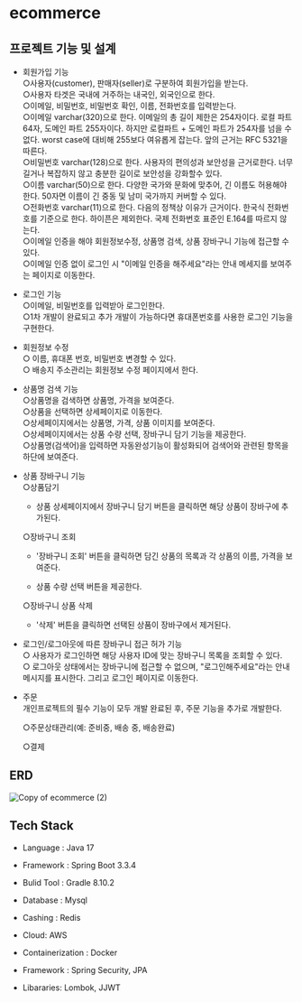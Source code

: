# ecommerce


## 프로젝트 기능 및 설계
 * 회원가입 기능<br>
   &#9675;사용자(customer), 판매자(seller)로 구분하여 회원가입을 받는다.<br>
   &#9675;사용자 타겟은 국내에 거주하는 내국인, 외국인으로 한다.<br>
   &#9675;이메일, 비밀번호, 비밀번호 확인, 이름, 전화번호를 입력받는다.<br>
   &#9675;이메일 varchar(320)으로 한다. 이메일의 총 길이 제한은 254자이다. 로컬 파트 64자, 도메인 파트 255자이다. 하지만 로컬파트 + 도메인 파트가 254자를 넘을 수 없다. worst case에 대비해 255보다 여유롭게 잡는다. 앞의 근거는 RFC 5321을 따른다.<br>
   &#9675;비밀번호 varchar(128)으로 한다. 사용자의 편의성과 보안성을 근거로한다. 너무 길거나 복잡하지 않고 충분한 길이로 보안성을 강화할수 있다.<br>
   &#9675;이름 varchar(50)으로 한다. 다양한 국가와 문화에 맞추어, 긴 이름도 허용해야한다. 50자면 이름이 긴 중동 및 남미 국가까지 커버할 수 있다.<br>
   &#9675;전화번호 varchar(11)으로 한다. 다음의 정책상 이유가 근거이다. 한국식 전화번호를 기준으로 한다. 하이픈은 제외한다. 국제 전화번호 표준인 E.164를 따르지 않는다. <br>
   &#9675;이메일 인증을 해야 회원정보수정, 상품명 검색, 상품 장바구니 기능에 접근할 수 있다.<br>
   &#9675;이메일 인증 없이 로그인 시 "이메일 인증을 해주세요"라는 안내 메세지를 보여주는 페이지로 이동한다.

   
 * 로그인 기능<br>
   &#9675;이메일, 비밀번호를 입력받아 로그인한다.<br>
   &#9675;1차 개발이 완료되고 추가 개발이 가능하다면 휴대폰번호를 사용한 로그인 기능을 구현한다.<br>

   
* 회원정보 수정<br>
   &#9675; 이름, 휴대폰 번호, 비밀번호 변경할 수 있다.<br>
   &#9675; 배송지 주소관리는 회원정보 수정 페이지에서 한다.<br>

   
* 상품명 검색 기능<br>
  &#9675;상품명을 검색하면 상품명, 가격을 보여준다.<br>
  &#9675;상품을 선택하면 상세페이지로 이동한다.<br>
  &#9675;상세페이지에서는 상품명, 가격, 상품 이미지를 보여준다.<br>
  &#9675;상세페이지에서는 상품 수량 선택, 장바구니 담기 기능을 제공한다.<br>
  &#9675;상품명(검색어)을 입력하면 자동완성기능이 활성화되어 검색어와 관련된 항목을 하단에 보여준다.<br>

  
* 상품 장바구니 기능<br>
  &#9675;상품담기

  
   - 상품 상세페이지에서 장바구니 담기 버튼을 클릭하면 해당 상품이 장바구에 추가된다.
 
     
  &#9675;장바구니 조회


   - '장바구니 조회' 버튼을 클릭하면 담긴 상품의 목록과 각 상품의 이름, 가격을 보여준다.
 
     
   - 상품 수량 선택 버튼을 제공한다.
 
     
   
  &#9675;장바구니 상품 삭제

  
   - '삭제' 버튼을 클릭하면 선택된 상품이 장바구에서 제거된다.
 
     
* 로그인/로그아웃에 따른 장바구니 접근 허가 기능<br>
  &#9675; 사용자가 로그인하면 해당 사용자 ID에 맞는 장바구니 목록을 조회할 수 있다.<br>
  &#9675; 로그아웃 상태에서는 장바구니에 접근할 수 없으며, "로그인해주세요"라는 안내 메시지를 표시한다. 그리고 로그인 페이지로 이동한다.<br>

  
* 주문<br>
개인프로젝트의 필수 기능이 모두 개발 완료된 후, 주문 기능을 추가로 개발한다.


   &#9675;주문상태관리(예: 준비중, 배송 중, 배송완료)


   &#9675;결제


## ERD
![Copy of ecommerce (2)](https://github.com/user-attachments/assets/8e9deebc-a50f-40e2-af56-ffbc35129fab)







## Tech Stack


* Language : Java 17

  
* Framework : Spring Boot 3.3.4

  
* Bulid Tool : Gradle 8.10.2

  
* Database : Mysql

  
* Cashing : Redis

  
* Cloud: AWS

  
* Containerization : Docker

  
* Framework : Spring Security, JPA

  
* Libararies: Lombok, JJWT
